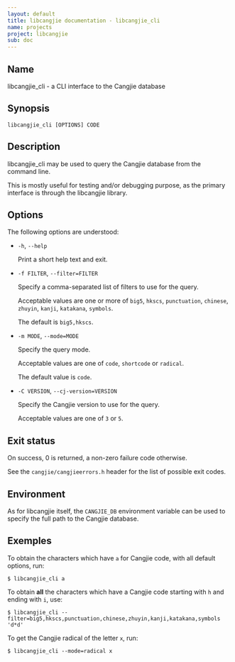 ```yaml
---
layout: default
title: libcangjie documentation - libcangjie_cli
name: projects
project: libcangjie
sub: doc
---
```


## Name

libcangjie_cli - a CLI interface to the Cangjie database

## Synopsis

```
libcangjie_cli [OPTIONS] CODE
```

## Description

libcangjie_cli may be used to query the Cangjie database from the command
line.

This is mostly useful for testing and/or debugging purpose, as the primary
interface is through the libcangjie library.

## Options

The following options are understood:

* `-h`, `--help`
  
  Print a short help text and exit.

* `-f FILTER`, `--filter=FILTER`
  
  Specify a comma-separated list of filters to use for the query.
  
  Acceptable values are one or more of `big5`, `hkscs`, `punctuation`,
  `chinese`, `zhuyin`, `kanji`, `katakana`, `symbols`.
  
  The default is `big5,hkscs`.

* `-m MODE`, `--mode=MODE`
  
  Specify the query mode.
  
  Acceptable values are one of `code`, `shortcode` or `radical`.
  
  The default value is `code`.

* `-C VERSION`, `--cj-version=VERSION`
  
  Specify the Cangjie version to use for the query.
  
  Acceptable values are one of `3` or `5`.

## Exit status

On success, 0 is returned, a non-zero failure code otherwise.

See the `cangjie/cangjieerrors.h` header for the list of possible exit codes.

## Environment

As for libcangjie itself, the `CANGJIE_DB` environment variable can be used to
specify the full path to the Cangjie database.

## Exemples

To obtain the characters which have `a` for Cangjie code, with all default
options, run:

```
$ libcangjie_cli a
```

To obtain **all** the characters which have a Cangjie code starting with `h`
and ending with `i`, use:

```
$ libcangjie_cli --filter=big5,hkscs,punctuation,chinese,zhuyin,kanji,katakana,symbols 'd*d'
```

To get the Cangjie radical of the letter `x`, run:

```
$ libcangjie_cli --mode=radical x
```
